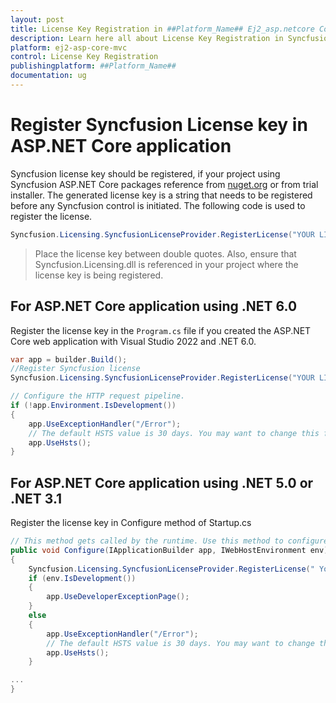 ```yaml
---
layout: post
title: License Key Registration in ##Platform_Name## Ej2_asp.netcore Component
description: Learn here all about License Key Registration in Syncfusion ##Platform_Name## Ej2_asp.netcore component and more.
platform: ej2-asp-core-mvc
control: License Key Registration
publishingplatform: ##Platform_Name##
documentation: ug
---
```


# Register Syncfusion License key in ASP.NET Core application

Syncfusion license key should be registered, if your project using Syncfusion ASP.NET Core packages reference from [nuget.org](https://www.nuget.org/packages?q=syncfusion) or from trial installer. The generated license key is a string that needs to be registered before any Syncfusion control is initiated. The following code is used to register the license.

```csharp
Syncfusion.Licensing.SyncfusionLicenseProvider.RegisterLicense("YOUR LICENSE KEY");
```

> Place the license key between double quotes. Also, ensure that Syncfusion.Licensing.dll is referenced in your project where the license key is being registered.

## For ASP.NET Core application using .NET 6.0

Register the license key in the `Program.cs` file if you created the ASP.NET Core web application with Visual Studio 2022 and .NET 6.0. 

```csharp
var app = builder.Build();
//Register Syncfusion license
Syncfusion.Licensing.SyncfusionLicenseProvider.RegisterLicense("YOUR LICENSE KEY");

// Configure the HTTP request pipeline.
if (!app.Environment.IsDevelopment())
{
    app.UseExceptionHandler("/Error");
    // The default HSTS value is 30 days. You may want to change this for production scenarios, see https://aka.ms/aspnetcore-hsts.
    app.UseHsts();
}
```

## For ASP.NET Core application using .NET 5.0 or .NET 3.1

Register the license key in Configure method of Startup.cs

```csharp
// This method gets called by the runtime. Use this method to configure the HTTP request pipeline.
public void Configure(IApplicationBuilder app, IWebHostEnvironment env)
{
    Syncfusion.Licensing.SyncfusionLicenseProvider.RegisterLicense(" Your product license key ");
    if (env.IsDevelopment())
    {
        app.UseDeveloperExceptionPage();
    }
    else
    {
        app.UseExceptionHandler("/Error");
        // The default HSTS value is 30 days. You may want to change this for production scenarios, see https://aka.ms/aspnetcore-hsts.
        app.UseHsts();
    }

...
}
```